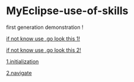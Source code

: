 # MyEclipse-use-of-skills
first generation demonstration !

[if not know use ,go look this 1!](http://www.myeclipsecn.com)

[if not know use ,go look this 2!](https://www.genuitec.com)

[1.initialization](./initialization.md)

[2.navigate](./navigate.md)
